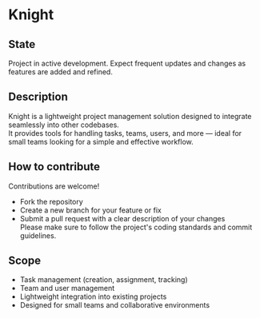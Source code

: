 # Knight
## State
Project in active development. Expect frequent updates and changes as features are added and refined.

## Description
Knight is a lightweight project management solution designed to integrate seamlessly into other codebases.  
It provides tools for handling tasks, teams, users, and more — ideal for small teams looking for a simple and effective workflow.

## How to contribute
Contributions are welcome!  
- Fork the repository  
- Create a new branch for your feature or fix  
- Submit a pull request with a clear description of your changes  
Please make sure to follow the project's coding standards and commit guidelines.

## Scope
- Task management (creation, assignment, tracking)  
- Team and user management  
- Lightweight integration into existing projects  
- Designed for small teams and collaborative environments  
